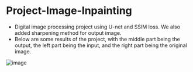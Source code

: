 # Project-Image-Inpainting

* Digital image processing project using U-net and SSIM loss. We also added sharpening method for output image.
* Below are some results of the project, with the middle part being the output, the left part being the input, and the right part being the original image.

![image](https://github.com/user-attachments/assets/ff5c8bdc-7648-4f32-8c2f-b5b34758bf66)
